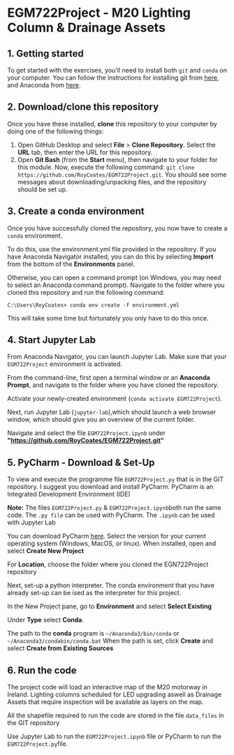 # EGM722Project - M20 Lighting Column & Drainage Assets


## 1. Getting started

To get started with the exercises, you'll need to install both `git` and `conda` on your computer. You can follow the instructions for installing git from [here](https://git-scm.com/downloads), 
and Anaconda from [here](https://docs.anaconda.com/anaconda/install/). 

## 2. Download/clone this repository

Once you have these installed, __clone__ this repository to your computer by doing one of the following things:

1. Open GitHub Desktop and select __File__ > __Clone Repository__. Select the __URL__ tab, then enter the URL for this 
   repository.
2. Open __Git Bash__ (from the __Start__ menu), then navigate to your folder for this module.
   Now, execute the following command: `git clone https://github.com/RoyCoates/EGM722Project.git`. You should see some messages
   about downloading/unpacking files, and the repository should be set up.

## 3. Create a conda environment

Once you have successfully cloned the repository, you now have to create a `conda` environment.

To do this, use the environment.yml file provided in the repository. If you have Anaconda Navigator installed,
you can do this by selecting __Import__ from the bottom of the __Environments__ panel. 

Otherwise, you can open a command prompt (on Windows, you may need to select an Anaconda command prompt). Navigate
to the folder where you cloned this repository and run the following command:

```
C:\Users\RoyCoates> conda env create -f environment.yml
```

This will take some time but fortunately you only have to do this once.

## 4. Start Jupyter Lab

From Anaconda Navigator, you can launch Jupyter Lab. Make sure that your `EGM722Project` environment is activated.

From the command-line, first open a terminal window or an __Anaconda Prompt__, and navigate to the folder where you have
cloned the repository.

Activate your newly-created environment (`conda activate EGM722Project`). 

Next, run Jupyter Lab (`jupyter-lab`),which should launch a web browser window, which should give you an overview of the current folder. 

Navigate and select the file `EGM722Project.ipynb` under __"https://github.com/RoyCoates/EGM722Project.git"__ 

## 5. PyCharm - Download & Set-Up

To view and execute the programme file `EGM722Project.py` that is in the GIT repository. I suggest you download and install PyCharm. PyCharm is an Integrated Development Environment (IDE)

__Note:__ The files `EGM722Project.py` & `EGM722Project.ipynb`both run the same code. The `.py file` can be used with PyCharm. The `.ipynb` can be used with Jupyter Lab

You can download PyCharm [here](https://www.jetbrains.com/pycharm/download/other.html). Select the version for your current operating system (Windows, MacOS, or linux). 
When installed, open and select __Create New Project__

For __Location__, choose the folder where you cloned the EGN722Project repository

Next, set-up a python interpreter. The conda environment that you have already set-up  can be ised as the interpreter for this project. 

In the New Project pane, go to __Environment__ and select __Select Existing__

Under __Type__ select __Conda__. 

The path to the __conda__ program is `~/Anaconda3/bin/conda` or `~/Anaconda3/condabin/conda.bat`
When the path is set, click __Create__ and select __Create from Existing Sources__

## 6. Run the code
The project code will load an interactive map of the M20 motorway in Ireland. Lighting columns scheduled for LED upgrading aswell as Drainage Assets that require inspection will be available as layers on the map.

All the shapefile required to run the code are stored in the file `data_files` in the GIT repository

Use Jupyter Lab  to run the `EGM722Project.ipynb` file or PyCharm to run the `EGM722Project.py`file.
